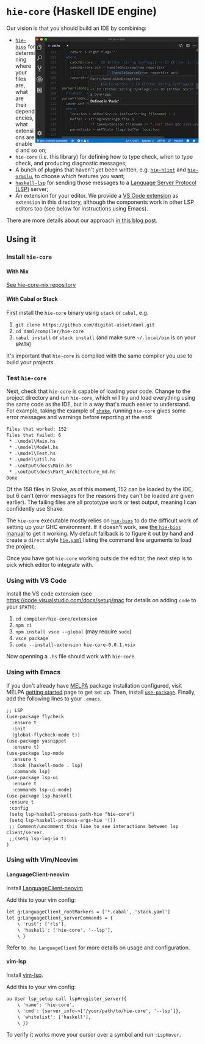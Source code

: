 # `hie-core` (Haskell IDE engine)

Our vision is that you should build an IDE by combining:


<img style="float:right;" src="img/vscode2.png"/>

* [`hie-bios`](https://github.com/mpickering/hie-bios) for determining where your files are, what are their dependencies, what extensions are enabled and so on;
* `hie-core` (i.e. this library) for defining how to type check, when to type check, and producing diagnostic messages;
* A bunch of plugins that haven't yet been written, e.g. [`hie-hlint`](https://github.com/ndmitchell/hlint) and [`hie-ormolu`](https://github.com/tweag/ormolu), to choose which features you want;
* [`haskell-lsp`](https://github.com/alanz/haskell-lsp) for sending those messages to a [Language Server Protocol (LSP)](https://microsoft.github.io/language-server-protocol/) server;
* An extension for your editor. We provide a [VS Code extension](https://code.visualstudio.com/api) as `extension` in this directory, although the components work in other LSP editors too (see below for instructions using Emacs).

There are more details about our approach [in this blog post](https://4ta.uk/p/shaking-up-the-ide).

## Using it

### Install `hie-core`

#### With Nix

[See hie-core-nix repository](https://github.com/hercules-ci/hie-core-nix)

#### With Cabal or Stack

First install the `hie-core` binary using `stack` or `cabal`, e.g.

1. `git clone https://github.com/digital-asset/daml.git`
2. `cd daml/compiler/hie-core`
3. `cabal install` or `stack install` (and make sure `~/.local/bin` is on your `$PATH`)

It's important that `hie-core` is compiled with the same compiler you use to build your projects.

### Test `hie-core`

Next, check that `hie-core` is capable of loading your code. Change to the project directory and run `hie-core`, which will try and load everything using the same code as the IDE, but in a way that's much easier to understand. For example, taking the example of [`shake`](https://github.com/ndmitchell/shake), running `hie-core` gives some error messages and warnings before reporting at the end:

```
Files that worked: 152
Files that failed: 6
 * .\model\Main.hs
 * .\model\Model.hs
 * .\model\Test.hs
 * .\model\Util.hs
 * .\output\docs\Main.hs
 * .\output\docs\Part_Architecture_md.hs
Done
```

Of the 158 files in Shake, as of this moment, 152 can be loaded by the IDE, but 6 can't (error messages for the reasons they can't be loaded are given earlier). The failing files are all prototype work or test output, meaning I can confidently use Shake.

The `hie-core` executable mostly relies on [`hie-bios`](https://github.com/mpickering/hie-bios) to do the difficult work of setting up your GHC environment. If it doesn't work, see [the `hie-bios` manual](https://github.com/mpickering/hie-bios#readme) to get it working. My default fallback is to figure it out by hand and create a `direct` style [`hie.yaml`](https://github.com/ndmitchell/shake/blob/master/hie.yaml) listing the command line arguments to load the project.

Once you have got `hie-core` working outside the editor, the next step is to pick which editor to integrate with.

### Using with VS Code

Install the VS code extension (see https://code.visualstudio.com/docs/setup/mac for details on adding `code` to your `$PATH`):

1. `cd compiler/hie-core/extension`
2. `npm ci`
3. `npm install vsce --global` (may require `sudo`)
4. `vsce package`
5. `code --install-extension hie-core-0.0.1.vsix`

Now openning a `.hs` file should work with `hie-core`.

### Using with Emacs

If you don't already have [MELPA](https://melpa.org/#/) package installation configured, visit MELPA [getting started](https://melpa.org/#/getting-started) page to get set up. Then, install [`use-package`](https://melpa.org/#/use-package). Finally, add the following lines to your `.emacs`.
```elisp
;; LSP
(use-package flycheck
  :ensure t
  :init
  (global-flycheck-mode t))
(use-package yasnippet
  :ensure t)
(use-package lsp-mode
  :ensure t
  :hook (haskell-mode . lsp)
  :commands lsp)
(use-package lsp-ui
  :ensure t
  :commands lsp-ui-mode)
(use-package lsp-haskell
 :ensure t
 :config
 (setq lsp-haskell-process-path-hie "hie-core")
 (setq lsp-haskell-process-args-hie '())
 ;; Comment/uncomment this line to see interactions between lsp client/server.
 ;;(setq lsp-log-io t)
)
```

### Using with Vim/Neovim

#### LanguageClient-neovim
Install [LanguageClient-neovim](https://github.com/autozimu/LanguageClient-neovim)

Add this to your vim config:
```vim
let g:LanguageClient_rootMarkers = ['*.cabal', 'stack.yaml']
let g:LanguageClient_serverCommands = {
    \ 'rust': ['rls'],
    \ 'haskell': ['hie-core', '--lsp'],
    \ }
```

Refer to `:he LanguageClient` for more details on usage and configuration.

#### vim-lsp
Install [vim-lsp](https://github.com/prabirshrestha/vim-lsp).

Add this to your vim config:

```vim
au User lsp_setup call lsp#register_server({
    \ 'name': 'hie-core',
    \ 'cmd': {server_info->['/your/path/to/hie-core', '--lsp']},
    \ 'whitelist': ['haskell'],
    \ })
```

To verify it works move your cursor over a symbol and run `:LspHover`.
